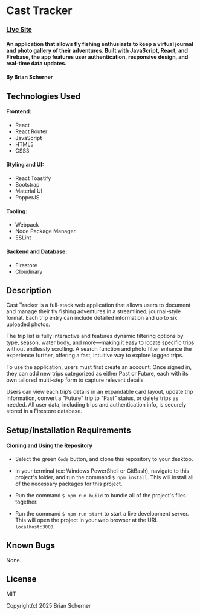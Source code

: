 # Cast Tracker

### [Live Site](https://fly-fishing-journal.web.app/) 
#### An application that allows fly fishing enthusiasts to keep a virtual journal and photo gallery of their adventures. Built with JavaScript, React, and Firebase, the app features user authentication, responsive design, and real-time data updates.


#### By Brian Scherner

## Technologies Used

#### Frontend:
* React
* React Router
* JavaScript
* HTML5
* CSS3

#### Styling and UI:
* React Toastify
* Bootstrap
* Material UI
* PopperJS

#### Tooling:
* Webpack
* Node Package Manager
* ESLint

#### Backend and Database:
* Firestore
* Cloudinary

## Description

Cast Tracker is a full-stack web application that allows users to document and manage their fly fishing adventures in a streamlined, journal-style format. Each trip entry can include detailed information and up to six uploaded photos.

The trip list is fully interactive and features dynamic filtering options by type, season, water body, and more—making it easy to locate specific trips without endlessly scrolling. A search function and photo filter enhance the experience further, offering a fast, intuitive way to explore logged trips.

To use the application, users must first create an account. Once signed in, they can add new trips categorized as either Past or Future, each with its own tailored multi-step form to capture relevant details.

Users can view each trip’s details in an expandable card layout, update trip information, convert a "Future" trip to "Past" status, or delete trips as needed. All user data, including trips and authentication info, is securely stored in a Firestore database.

## Setup/Installation Requirements

#### Cloning and Using the Repository

* Select the green `Code` button, and clone this repository to your desktop.

* In your terminal (ex: Windows PowerShell or GitBash), navigate to this project's folder, and run the command `$ npm install`. This will install all of the necessary packages for this project.

* Run the command `$ npm run build` to bundle all of the project's files together.

* Run the command `$ npm run start` to start a live development server. This will open the project in your web browser at the URL `localhost:3000`.

## Known Bugs

None.

## License

MIT

Copyright(c) 2025 Brian Scherner

